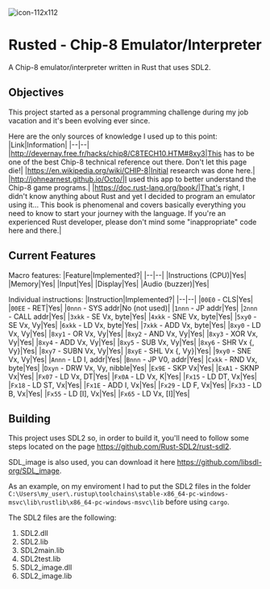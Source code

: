 ![icon-112x112](https://github.com/rodrigoCucick/rusted-chip8/assets/16089829/8e1def2b-d5fe-452e-a198-5f765a93845a)
# Rusted - Chip-8 Emulator/Interpreter
A Chip-8 emulator/interpreter written in Rust that uses SDL2.

## Objectives
This project started as a personal programming challenge during my job vacation and it's been evolving ever since.

Here are the only sources of knowledge I used up to this point:
|Link|Information|
|--|--|
|http://devernay.free.fr/hacks/chip8/C8TECH10.HTM#8xy3|This has to be one of the best Chip-8 technical reference out there. Don't let this page die!|
|https://en.wikipedia.org/wiki/CHIP-8|Initial research was done here.|
|http://johnearnest.github.io/Octo/|I used this app to better understand the Chip-8 game programs.|
|https://doc.rust-lang.org/book/|That's right, I didn't know anything about Rust and yet I decided to program an emulator using it... This book is phenomenal and covers basically everything you need to know to start your journey with the language. If you're an experienced Rust developer, please don't mind some "inappropriate" code here and there.|

## Current Features
Macro features:
|Feature|Implemented?|
|--|--|
|Instructions (CPU)|Yes|
|Memory|Yes|
|Input|Yes|
|Display|Yes|
|Audio (buzzer)|Yes|

Individual instructions:
|Instruction|Implemented?|
|--|--|
|`00E0` - CLS|Yes|
|`00EE` - RET|Yes|
|`0nnn` - SYS addr|No (not used)|
|`1nnn` - JP addr|Yes|
|`2nnn` - CALL addr|Yes|
|`3xkk` - SE Vx, byte|Yes|
|`4xkk` - SNE Vx, byte|Yes|
|`5xy0` - SE Vx, Vy|Yes|
|`6xkk` - LD Vx, byte|Yes|
|`7xkk` - ADD Vx, byte|Yes|
|`8xy0` - LD Vx, Vy|Yes|
|`8xy1` - OR Vx, Vy|Yes|
|`8xy2` - AND Vx, Vy|Yes|
|`8xy3` - XOR Vx, Vy|Yes|
|`8xy4` - ADD Vx, Vy|Yes|
|`8xy5` - SUB Vx, Vy|Yes|
|`8xy6` - SHR Vx {, Vy}|Yes|
|`8xy7` - SUBN Vx, Vy|Yes|
|`8xyE` - SHL Vx {, Vy}|Yes|
|`9xy0` - SNE Vx, Vy|Yes|
|`Annn` - LD I, addr|Yes|
|`Bnnn` - JP V0, addr|Yes|
|`Cxkk` - RND Vx, byte|Yes|
|`Dxyn` - DRW Vx, Vy, nibble|Yes|
|`Ex9E` - SKP Vx|Yes|
|`ExA1` - SKNP Vx|Yes|
|`Fx07` - LD Vx, DT|Yes|
|`Fx0A` - LD Vx, K|Yes|
|`Fx15` - LD DT, Vx|Yes|
|`Fx18` - LD ST, Vx|Yes|
|`Fx1E` - ADD I, Vx|Yes|
|`Fx29` - LD F, Vx|Yes|
|`Fx33` - LD B, Vx|Yes|
|`Fx55` - LD [I], Vx|Yes|
|`Fx65` - LD Vx, [I]|Yes|

## Building
This project uses SDL2 so, in order to build it, you'll need to follow some steps located on the page https://github.com/Rust-SDL2/rust-sdl2.

SDL_image is also used, you can download it here https://github.com/libsdl-org/SDL_image.

As an example, on my enviroment I had to put the SDL2 files in the folder `C:\Users\my_user\.rustup\toolchains\stable-x86_64-pc-windows-msvc\lib\rustlib\x86_64-pc-windows-msvc\lib` before using `cargo`.

The SDL2 files are the following:
1. SDL2.dll
2. SDL2.lib
3. SDL2main.lib
4. SDL2test.lib
5. SDL2_image.dll
6. SDL2_image.lib
